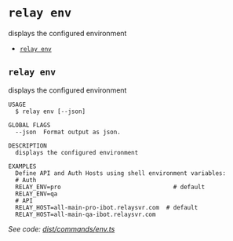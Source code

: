 `relay env`
===========

displays the configured environment

* [`relay env`](#relay-env)

## `relay env`

displays the configured environment

```
USAGE
  $ relay env [--json]

GLOBAL FLAGS
  --json  Format output as json.

DESCRIPTION
  displays the configured environment

EXAMPLES
  Define API and Auth Hosts using shell environment variables:
  # Auth
  RELAY_ENV=pro                                # default
  RELAY_ENV=qa
  # API
  RELAY_HOST=all-main-pro-ibot.relaysvr.com  # default
  RELAY_HOST=all-main-qa-ibot.relaysvr.com
```

_See code: [dist/commands/env.ts](https://github.com/relaypro/relay-cli/blob/v1.4.0/dist/commands/env.ts)_
